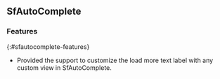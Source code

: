 ## SfAutoComplete

### Features
{:#sfautocomplete-features}

* Provided the support to customize the load more text label with any custom view in SfAutoComplete.